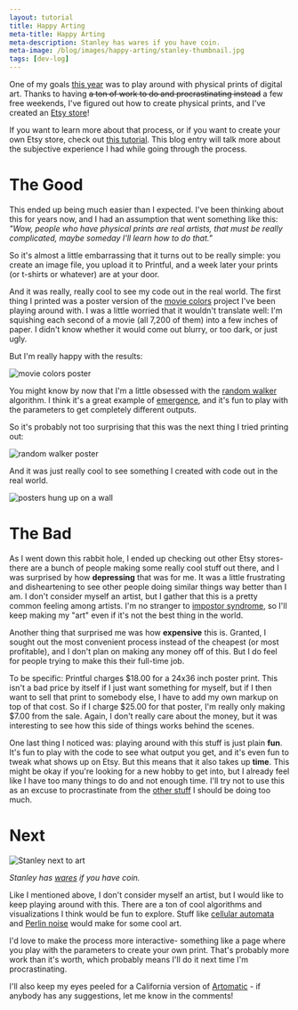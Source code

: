 ```yaml
---
layout: tutorial
title: Happy Arting
meta-title: Happy Arting
meta-description: Stanley has wares if you have coin.
meta-image: /blog/images/happy-arting/stanley-thumbnail.jpg
tags: [dev-log]
---
```


One of my goals [this year](/blog/happy-new-year-2019) was to play around with physical prints of digital art. Thanks to having ~~a ton of work to do and procrastinating instead~~ a few free weekends, I've figured out how to create physical prints, and I've created an [Etsy store](https://www.etsy.com/shop/HappyCoding)!

If you want to learn more about that process, or if you want to create your own Etsy store, check out [this tutorial](/tutorials/how-to/sell-digital-art-online). This blog entry will talk more about the subjective experience I had while going through the process.

# The Good

This ended up being much easier than I expected. I've been thinking about this for years now, and I had an assumption that went something like this: *"Wow, people who have physical prints are real artists, that must be really complicated, maybe someday I'll learn how to do that."*

So it's almost a little embarrassing that it turns out to be really simple: you create an image file, you upload it to Printful, and a week later your prints (or t-shirts or whatever) are at your door.

And it was really, really cool to see my code out in the real world. The first thing I printed was a poster version of the [movie colors](/gallery/movie-colors/index) project I've been playing around with. I was a little worried that it wouldn't translate well: I'm squishing each second of a movie (all 7,200 of them) into a few inches of paper. I didn't know whether it would come out blurry, or too dark, or just ugly.

But I'm really happy with the results:

![movie colors poster](/blog/images/happy-arting/movie-colors-poster.jpg)

You might know by now that I'm a little obsessed with the [random walker](https://en.wikipedia.org/wiki/Random_walk) algorithm. I think it's a great example of [emergence](https://en.wikipedia.org/wiki/Emergence), and it's fun to play with the parameters to get completely different outputs.

So it's probably not too surprising that this was the next thing I tried printing out:

![random walker poster](/blog/images/happy-arting/random-walker-poster.jpg)

And it was just really cool to see something I created with code out in the real world.

![posters hung up on a wall](/blog/images/happy-arting/wall-art.jpg)

# The Bad

As I went down this rabbit hole, I ended up checking out other Etsy stores- there are a bunch of people making some really cool stuff out there, and I was surprised by how **depressing** that was for me. It was a little frustrating and disheartening to see other people doing similar things way better than I am. I don't consider myself an artist, but I gather that this is a pretty common feeling among artists. I'm no stranger to [impostor syndrome](https://en.wikipedia.org/wiki/Impostor_syndrome), so I'll keep making my "art" even if it's not the best thing in the world.

Another thing that surprised me was how **expensive** this is. Granted, I sought out the most convenient process instead of the cheapest (or most profitable), and I don't plan on making any money off of this. But I do feel for people trying to make this their full-time job.

To be specific: Printful charges $18.00 for a 24x36 inch poster print. This isn't a bad price by itself if I just want something for myself, but if I then want to sell that print to somebody else, I have to add my own markup on top of that cost. So if I charge $25.00 for that poster, I'm really only making $7.00 from the sale. Again, I don't really care about the money, but it was interesting to see how this side of things works behind the scenes.

One last thing I noticed was: playing around with this stuff is just plain **fun**. It's fun to play with the code to see what output you get, and it's even fun to tweak what shows up on Etsy. But this means that it also takes up **time**. This might be okay if you're looking for a new hobby to get into, but I already feel like I have too many things to do and not enough time. I'll try not to use this as an excuse to procrastinate from the [other stuff](/tutorials/libgdx) I should be doing too much.

# Next

![Stanley next to art](/tutorials/how-to/images/stanley-etsy.jpg)

*Stanley has [wares](https://www.etsy.com/shop/HappyCoding) if you have coin.*

Like I mentioned above, I don't consider myself an artist, but I would like to keep playing around with this. There are a ton of cool algorithms and visualizations I think would be fun to explore. Stuff like [cellular automata](https://en.wikipedia.org/wiki/Cellular_automaton) and [Perlin noise](https://en.wikipedia.org/wiki/Perlin_noise) would make for some cool art.

I'd love to make the process more interactive- something like a page where you play with the parameters to create your own print. That's probably more work than it's worth, which probably means I'll do it next time I'm procrastinating.

I'll also keep my eyes peeled for a California version of [Artomatic](http://www.artomatic.org/) - if anybody has any suggestions, let me know in the comments!